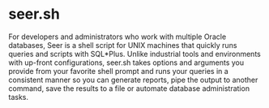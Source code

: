 seer.sh
=======

For developers and administrators who work with multiple Oracle databases, Seer is a shell script for UNIX machines that quickly runs queries and scripts with SQL*Plus. Unlike industrial tools and environments with up-front configurations, seer.sh takes options and arguments you provide from your favorite shell prompt and runs your queries in a consistent manner so you can generate reports, pipe the output to another command, save the results to a file or automate database administration tasks.
